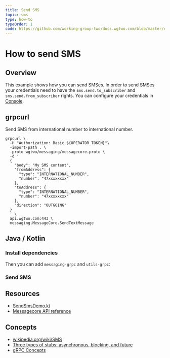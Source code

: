 ```yaml
---
title: Send SMS
topic: sms
type: how-to
typeOrder: 1
code: https://github.com/working-group-two/docs.wgtwo.com/blob/master/examples/sms/src/main/kotlin/SendSms.kt
---
```


# How to send SMS

## Overview

This example shows how you can send SMSes. In order to send SMSes your credentials need to have the
`sms.send.to_subscriber` and `sms.send.from_subscriber` rights. You can configure your credentials in [Console](https://console.wgtwo.com/api-keys-redirect).

<DemoConfigurer />

## grpcurl

Send SMS from international number to international number.

```shell script
grpcurl \
  -H "Authorization: Basic ${OPERATOR_TOKEN}"\
  -import-path . \
  -proto wgtwo/messaging/messagecore.proto \
  -d '
  {
    "body": "My SMS content",
    "fromAddress": {
      "type": "INTERNATIONAL_NUMBER",
      "number": "47xxxxxxxx"
    },
    "toAddress": {
      "type": "INTERNATIONAL_NUMBER",
      "number": "47xxxxxxxx"
    },
    "direction": "OUTGOING"
  }
  ' \
  api.wgtwo.com:443 \
  messaging.MessageCore.SendTextMessage
```

## Java / Kotlin

### Install dependencies
<JitpackDependency />

Then you can add `messaging-grpc` and `utils-grpc`:

<ClientDependencies :clients="['messaging-grpc', 'utils-grpc']"/>

### Send SMS
<GithubCode :to="$frontmatter.code" />

## Resources
* [SendSmsDemo.kt](https://github.com/working-group-two/wgtwo-kotlin-code-snippets/blob/master/src/main/kotlin/com/wgtwo/example/sendsms/SendSmsDemo.kt)
* [Messagecore API reference](https://github.com/working-group-two/wgtwoapis/blob/master/wgtwo/messaging/messagecore.proto)

## Concepts
* [wikipedia.org/wiki/SMS](https://en.wikipedia.org/wiki/SMS)
* [Three types of stubs: asynchronous, blocking, and future](https://grpc.io/docs/reference/java/generated-code/)
* [gRPC Concepts](https://grpc.io/docs/guides/concepts/)
